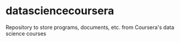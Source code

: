 datasciencecoursera
===================

Repository to store programs, documents, etc. from Coursera's data science courses
